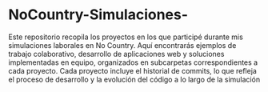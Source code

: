 # NoCountry-Simulaciones-
Este repositorio recopila los proyectos en los que participé durante mis simulaciones laborales en No Country. Aquí encontrarás ejemplos de trabajo colaborativo, desarrollo de aplicaciones web y soluciones implementadas en equipo, organizados en subcarpetas correspondientes a cada proyecto. Cada proyecto incluye el historial de commits, lo que refleja el proceso de desarrollo y la evolución del código a lo largo de la simulación
